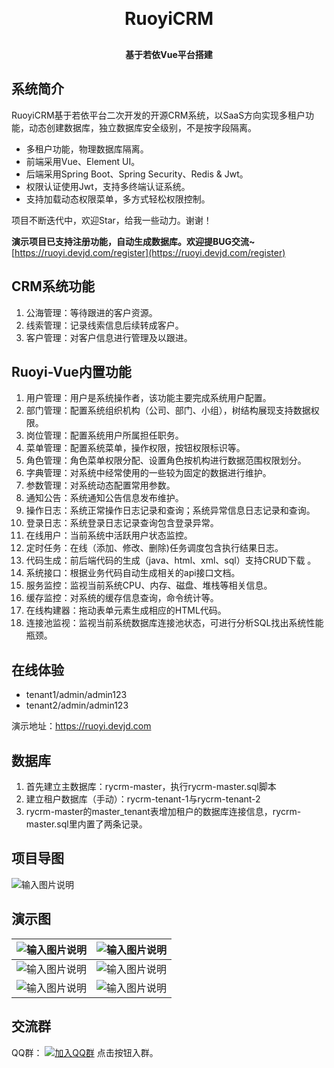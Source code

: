 
<h1 align="center" style="margin: 30px 0 30px; font-weight: bold;">RuoyiCRM</h1>
<h4 align="center">基于若依Vue平台搭建</h4>


## 系统简介

RuoyiCRM基于若依平台二次开发的开源CRM系统，以SaaS方向实现多租户功能，动态创建数据库，独立数据库安全级别，不是按字段隔离。

* 多租户功能，物理数据库隔离。
* 前端采用Vue、Element UI。
* 后端采用Spring Boot、Spring Security、Redis & Jwt。
* 权限认证使用Jwt，支持多终端认证系统。
* 支持加载动态权限菜单，多方式轻松权限控制。

项目不断迭代中，欢迎Star，给我一些动力。谢谢！

 **演示项目已支持注册功能，自动生成数据库。欢迎提BUG交流~** [https://ruoyi.devjd.com/register](https://ruoyi.devjd.com/register)

## CRM系统功能
1.  公海管理：等待跟进的客户资源。
2.  线索管理：记录线索信息后续转成客户。
3.  客户管理：对客户信息进行管理及以跟进。

## Ruoyi-Vue内置功能

1.  用户管理：用户是系统操作者，该功能主要完成系统用户配置。
2.  部门管理：配置系统组织机构（公司、部门、小组），树结构展现支持数据权限。
3.  岗位管理：配置系统用户所属担任职务。
4.  菜单管理：配置系统菜单，操作权限，按钮权限标识等。
5.  角色管理：角色菜单权限分配、设置角色按机构进行数据范围权限划分。
6.  字典管理：对系统中经常使用的一些较为固定的数据进行维护。
7.  参数管理：对系统动态配置常用参数。
8.  通知公告：系统通知公告信息发布维护。
9.  操作日志：系统正常操作日志记录和查询；系统异常信息日志记录和查询。
10. 登录日志：系统登录日志记录查询包含登录异常。
11. 在线用户：当前系统中活跃用户状态监控。
12. 定时任务：在线（添加、修改、删除)任务调度包含执行结果日志。
13. 代码生成：前后端代码的生成（java、html、xml、sql）支持CRUD下载 。
14. 系统接口：根据业务代码自动生成相关的api接口文档。
15. 服务监控：监视当前系统CPU、内存、磁盘、堆栈等相关信息。
16. 缓存监控：对系统的缓存信息查询，命令统计等。
17. 在线构建器：拖动表单元素生成相应的HTML代码。
18. 连接池监视：监视当前系统数据库连接池状态，可进行分析SQL找出系统性能瓶颈。

## 在线体验
- tenant1/admin/admin123
- tenant2/admin/admin123

演示地址：https://ruoyi.devjd.com



## 数据库

1.  首先建立主数据库：rycrm-master，执行rycrm-master.sql脚本
2.  建立租户数据库（手动）：rycrm-tenant-1与rycrm-tenant-2
3.  rycrm-master的master_tenant表增加租户的数据库连接信息，rycrm-master.sql里内置了两条记录。

## 项目导图

![输入图片说明](https://oscimg.oschina.net/oscnet/up-fc18a6102b182f0eb981e1114be155dbca4.png)

## 演示图

| ![输入图片说明](https://oscimg.oschina.net/oscnet/up-1c47cfe91d0efaad4286b9570e1a8659493.png) | ![输入图片说明](https://oscimg.oschina.net/oscnet/up-1c47cfe91d0efaad4286b9570e1a8659493.png) |
|---|---|
| ![输入图片说明](https://oscimg.oschina.net/oscnet/up-1eb62b24f1c041663f2218ce4038ff6588c.png) | ![输入图片说明](https://oscimg.oschina.net/oscnet/up-bbfcc53984cc7dd60bddaba796e6c36a0bd.png) |
| ![输入图片说明](https://oscimg.oschina.net/oscnet/up-ca9cee342c98170c08645e4177187f5e4e3.png) | ![输入图片说明](https://oscimg.oschina.net/oscnet/up-3198b72e4d47f55d3b447f003dd033c9bea.png) |

## 交流群 
QQ群： [![加入QQ群](https://img.shields.io/badge/556427333-blue.svg)](https://jq.qq.com/?_wv=1027&k=0vwIveTF) 点击按钮入群。
